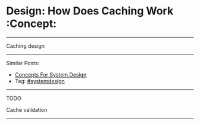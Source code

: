 # Design: How Does Caching Work     :Concept:


---

Caching design  

---

Similar Posts:  
-   [Concepts For System Design](https://code.dennyzhang.com/design-concept)
-   Tag: [#systemdesign](https://code.dennyzhang.com/tag/systemdesign)

---

TODO  

Cache validation  

---